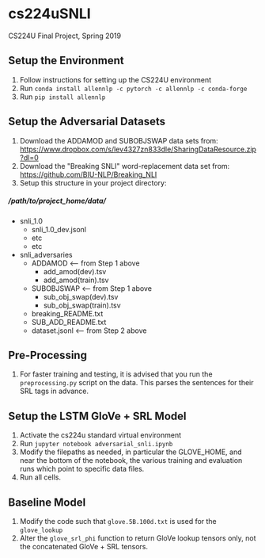 # cs224uSNLI
CS224U Final Project, Spring 2019

## Setup the Environment
1. Follow instructions for setting up the CS224U environment
2. Run `conda install allennlp -c pytorch -c allennlp -c conda-forge`
3. Run `pip install allennlp`

## Setup the Adversarial Datasets
1. Download the ADDAMOD and SUBOBJSWAP data sets from: https://www.dropbox.com/s/lev4327zn833dle/SharingDataResource.zip?dl=0
2. Download the "Breaking SNLI" word-replacement data set from: https://github.com/BIU-NLP/Breaking_NLI
3. Setup this structure in your project directory:
##### /path/to/project_home/data/
* snli_1.0
    * snli_1.0_dev.jsonl
    * etc
    * etc
* snli_adversaries
    * ADDAMOD <-- from Step 1 above
        * add_amod(dev).tsv
        * add_amod(train).tsv
    * SUBOBJSWAP <-- from Step 1 above
        * sub_obj_swap(dev).tsv
        * sub_obj_swap(train).tsv
    * breaking_README.txt
    * SUB_ADD_README.txt
    * dataset.jsonl <-- from Step 2 above

## Pre-Processing
1. For faster training and testing, it is advised that you run the `preprocessing.py`
script on the data. This parses the sentences for their SRL tags in advance.


## Setup the LSTM GloVe + SRL Model

1. Activate the cs224u standard virtual environment
2. Run `jupyter notebook adversarial_snli.ipynb`
3. Modify the filepaths as needed, in particular the GLOVE_HOME, and near the
bottom of the notebook, the various training and evaluation runs which point to
specific data files.
4. Run all cells.

## Baseline Model
1. Modify the code such that `glove.5B.100d.txt` is used for the `glove_lookup`
2. Alter the `glove_srl_phi` function to return GloVe lookup tensors only, not the
concatenated GloVe + SRL tensors. 